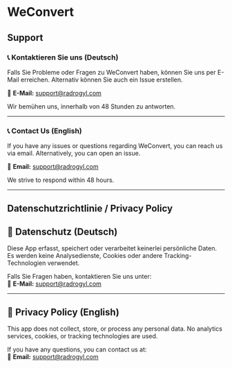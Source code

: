 # WeConvert

## Support

### 📞 Kontaktieren Sie uns (Deutsch)
Falls Sie Probleme oder Fragen zu WeConvert haben, können Sie uns per E-Mail erreichen. Alternativ können Sie auch ein Issue erstellen.

📧 **E-Mail:** support@radrogyl.com

Wir bemühen uns, innerhalb von 48 Stunden zu antworten.

---

### 📞 Contact Us (English)
If you have any issues or questions regarding WeConvert, you can reach us via email. Alternatively, you can open an issue.

📧 **Email:** support@radrogyl.com

We strive to respond within 48 hours.

---

## Datenschutzrichtlinie / Privacy Policy

## 📜 Datenschutz (Deutsch)
Diese App erfasst, speichert oder verarbeitet keinerlei persönliche Daten. Es werden keine Analysedienste, Cookies oder andere Tracking-Technologien verwendet.

Falls Sie Fragen haben, kontaktieren Sie uns unter:  
📧 **E-Mail:** support@radrogyl.com

---

## 📜 Privacy Policy (English)
This app does not collect, store, or process any personal data. No analytics services, cookies, or tracking technologies are used.

If you have any questions, you can contact us at:  
📧 **Email:** support@radrogyl.com
